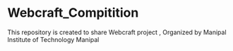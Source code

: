 # Webcraft_Compitition
This repository is created to share Webcraft project , Organized by Manipal Institute of Technology Manipal
